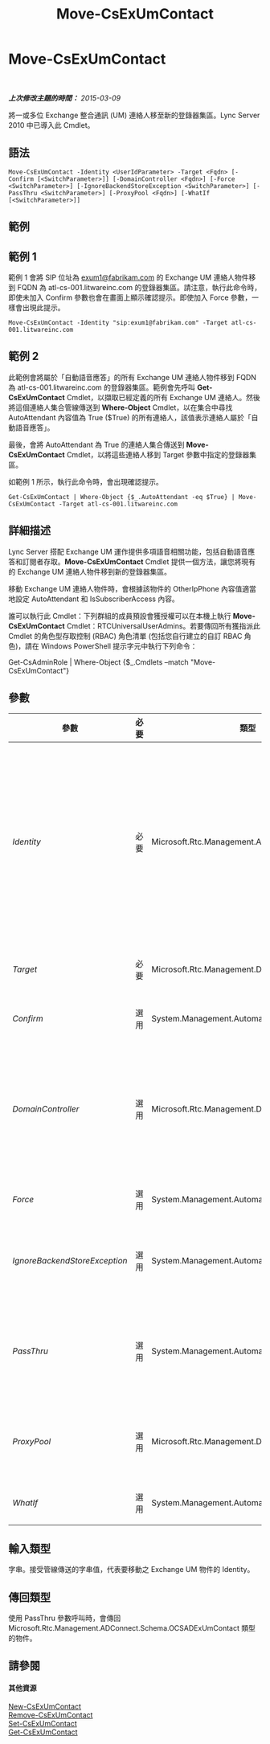 ﻿---
title: Move-CsExUmContact
TOCTitle: Move-CsExUmContact
ms:assetid: 35ed6bdc-95ea-4bf8-84ce-c4256dc2c4e5
ms:mtpsurl: https://technet.microsoft.com/zh-tw/library/Gg425842(v=OCS.15)
ms:contentKeyID: 49290565
ms.date: 08/10/2015
mtps_version: v=OCS.15
ms.translationtype: HT
---

# Move-CsExUmContact

 

_**上次修改主題的時間：** 2015-03-09_

將一或多位 Exchange 整合通訊 (UM) 連絡人移至新的登錄器集區。Lync Server 2010 中已導入此 Cmdlet。

## 語法

    Move-CsExUmContact -Identity <UserIdParameter> -Target <Fqdn> [-Confirm [<SwitchParameter>]] [-DomainController <Fqdn>] [-Force <SwitchParameter>] [-IgnoreBackendStoreException <SwitchParameter>] [-PassThru <SwitchParameter>] [-ProxyPool <Fqdn>] [-WhatIf [<SwitchParameter>]]

## 範例

## 範例 1

範例 1 會將 SIP 位址為 exum1@fabrikam.com 的 Exchange UM 連絡人物件移到 FQDN 為 atl-cs-001.litwareinc.com 的登錄器集區。請注意，執行此命令時，即使未加入 Confirm 參數也會在畫面上顯示確認提示。即使加入 Force 參數，一樣會出現此提示。

    Move-CsExUmContact -Identity "sip:exum1@fabrikam.com" -Target atl-cs-001.litwareinc.com

## 範例 2

此範例會將屬於「自動語音應答」的所有 Exchange UM 連絡人物件移到 FQDN 為 atl-cs-001.litwareinc.com 的登錄器集區。範例會先呼叫 **Get-CsExUmContact** Cmdlet，以擷取已經定義的所有 Exchange UM 連絡人。然後將這個連絡人集合管線傳送到 **Where-Object** Cmdlet，以在集合中尋找 AutoAttendant 內容值為 True ($True) 的所有連絡人，該值表示連絡人屬於「自動語音應答」。

最後，會將 AutoAttendant 為 True 的連絡人集合傳送到 **Move-CsExUmContact** Cmdlet，以將這些連絡人移到 Target 參數中指定的登錄器集區。

如範例 1 所示，執行此命令時，會出現確認提示。

    Get-CsExUmContact | Where-Object {$_.AutoAttendant -eq $True} | Move-CsExUmContact -Target atl-cs-001.litwareinc.com

## 詳細描述

Lync Server 搭配 Exchange UM 運作提供多項語音相關功能，包括自動語音應答和訂閱者存取。**Move-CsExUmContact** Cmdlet 提供一個方法，讓您將現有的 Exchange UM 連絡人物件移到新的登錄器集區。

移動 Exchange UM 連絡人物件時，會根據該物件的 OtherIpPhone 內容值適當地設定 AutoAttendant 和 IsSubscriberAccess 內容。

誰可以執行此 Cmdlet：下列群組的成員預設會獲授權可以在本機上執行 **Move-CsExUmContact** Cmdlet：RTCUniversalUserAdmins。若要傳回所有獲指派此 Cmdlet 的角色型存取控制 (RBAC) 角色清單 (包括您自行建立的自訂 RBAC 角色)，請在 Windows PowerShell 提示字元中執行下列命令：

Get-CsAdminRole | Where-Object {$\_.Cmdlets –match "Move-CsExUmContact"}

## 參數


<table>
<colgroup>
<col style="width: 25%" />
<col style="width: 25%" />
<col style="width: 25%" />
<col style="width: 25%" />
</colgroup>
<thead>
<tr class="header">
<th>參數</th>
<th>必要</th>
<th>類型</th>
<th>說明</th>
</tr>
</thead>
<tbody>
<tr class="odd">
<td><p><em>Identity</em></p></td>
<td><p>必要</p></td>
<td><p>Microsoft.Rtc.Management.AD.UserIdParameter</p></td>
<td><p>您要移動之連絡人物件的唯一識別碼。可以使用下列四種格式的其中一種來指定連絡人識別身分：1) 連絡人的 SIP 位址；2) 連絡人的使用者主體名稱 (UPN)；3) 連絡人的網域名稱和登入名稱，必須是「網域\登入」格式 (例如，litwareinc\exum1)；以及 4) 連絡人的 Active Directory 顯示名稱 (例如，Team Auto Attendant)。</p></td>
</tr>
<tr class="even">
<td><p><em>Target</em></p></td>
<td><p>必要</p></td>
<td><p>Microsoft.Rtc.Management.Deploy.Fqdn</p></td>
<td><p>連絡人要移往之登錄器集區的完整網域名稱 (FQDN)。</p></td>
</tr>
<tr class="odd">
<td><p><em>Confirm</em></p></td>
<td><p>選用</p></td>
<td><p>System.Management.Automation.SwitchParameter</p></td>
<td><p>在執行命令前先提示確認。</p></td>
</tr>
<tr class="even">
<td><p><em>DomainController</em></p></td>
<td><p>選用</p></td>
<td><p>Microsoft.Rtc.Management.Deploy.Fqdn</p></td>
<td><p>可讓您連線至指定的網域控制站。若要連線至特定的網域控制站，請加入 DomainController 參數，後面加上電腦名稱 (例如，atl-mcs-001) 或其 FQDN (例如，atl-mcs-001.litwareinc.com)。</p></td>
</tr>
<tr class="odd">
<td><p><em>Force</em></p></td>
<td><p>選用</p></td>
<td><p>System.Management.Automation.SwitchParameter</p></td>
<td><p>隱藏變更前所顯示的確認提示。</p></td>
</tr>
<tr class="even">
<td><p><em>IgnoreBackendStoreException</em></p></td>
<td><p>選用</p></td>
<td><p>System.Management.Automation.SwitchParameter</p></td>
<td><p>如有指定此參數，會指示電腦忽略後端資料庫可能發生的任何錯誤，並嘗試移動連絡人，而不管那些錯誤。</p></td>
</tr>
<tr class="odd">
<td><p><em>PassThru</em></p></td>
<td><p>選用</p></td>
<td><p>System.Management.Automation.SwitchParameter</p></td>
<td><p>讓您透過管線傳遞連絡人物件，代表被移動的連絡人帳戶。根據預設，<strong>Move-CsExUmContact</strong> Cmdlet 不會透過管線傳遞物件。</p></td>
</tr>
<tr class="even">
<td><p><em>ProxyPool</em></p></td>
<td><p>選用</p></td>
<td><p>Microsoft.Rtc.Management.Deploy.Fqdn</p></td>
<td><p>此參數只能用於主控的 Lync Server 執行個體。請勿用於 Lync Server 的內部部署實作。</p></td>
</tr>
<tr class="odd">
<td><p><em>WhatIf</em></p></td>
<td><p>選用</p></td>
<td><p>System.Management.Automation.SwitchParameter</p></td>
<td><p>說明執行命令時若不實際執行命令的後果。</p></td>
</tr>
</tbody>
</table>


## 輸入類型

字串。接受管線傳送的字串值，代表要移動之 Exchange UM 物件的 Identity。

## 傳回類型

使用 PassThru 參數呼叫時，會傳回 Microsoft.Rtc.Management.ADConnect.Schema.OCSADExUmContact 類型的物件。

## 請參閱

#### 其他資源

[New-CsExUmContact](new-csexumcontact.md)  
[Remove-CsExUmContact](remove-csexumcontact.md)  
[Set-CsExUmContact](set-csexumcontact.md)  
[Get-CsExUmContact](get-csexumcontact.md)

